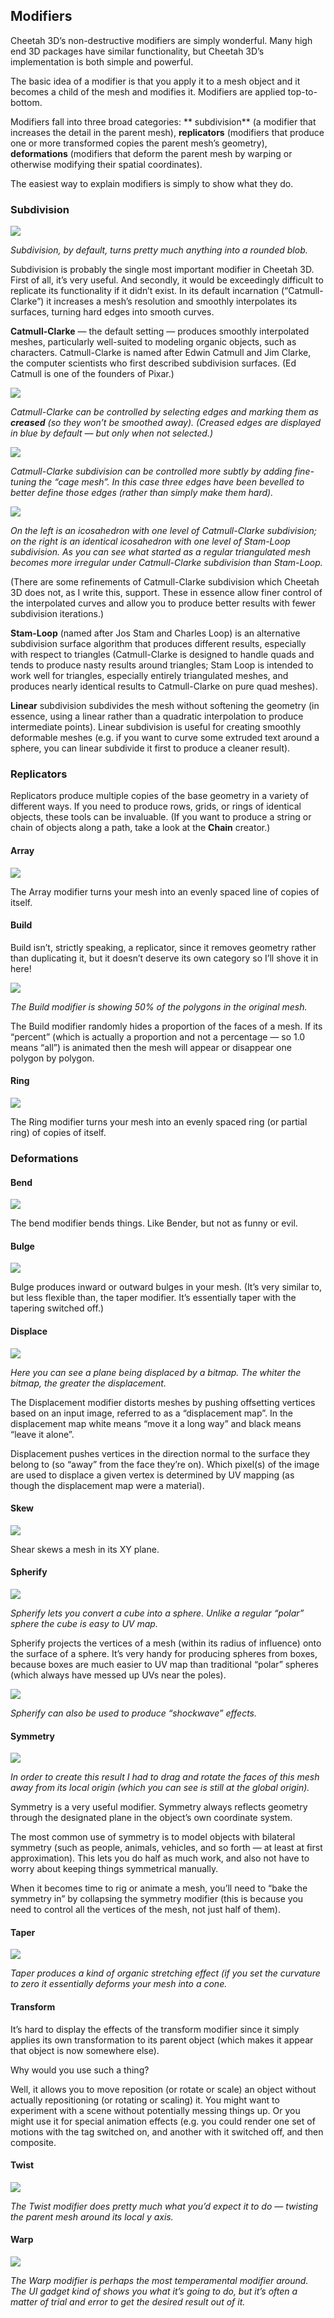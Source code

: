 ## Modifiers

Cheetah 3D’s non-destructive modifiers are simply wonderful. Many high end 3D packages have similar functionality, but Cheetah 3D’s implementation is both simple and powerful.

The basic idea of a modifier is that you apply it to a mesh object and it becomes a child of the mesh and modifies it. Modifiers are applied top-to-bottom.

Modifiers fall into three broad categories: ** subdivision** (a modifier that increases the detail in the parent mesh), **replicators** (modifiers that produce one or more transformed copies the parent mesh’s geometry), **deformations** (modifiers that deform the parent mesh by warping or otherwise modifying their spatial coordinates).

The easiest way to explain modifiers is simply to show what they do.

### Subdivision

![](pastedGraphic-215.jpg)

*Subdivision, by default, turns pretty much anything into a rounded blob.*

Subdivision is probably the single most important modifier in Cheetah 3D. First of all, it’s very useful. And secondly, it would be exceedingly difficult to replicate its functionality if it didn’t exist. In its default incarnation (“Catmull-Clarke”) it increases a mesh’s resolution and smoothly interpolates its surfaces, turning hard edges into smooth curves.

**Catmull-Clarke** — the default setting — produces smoothly interpolated meshes, particularly well-suited to modeling organic objects, such as characters. Catmull-Clarke is named after Edwin Catmull and Jim Clarke, the computer scientists who first described subdivision surfaces. (Ed Catmull is one of the founders of Pixar.)

![](pastedGraphic-216.jpg)

*Catmull-Clarke can be controlled by selecting edges and marking them as **creased** (so they won’t be smoothed away). (Creased edges are displayed in blue by default — but only when not selected.)*

![](pastedGraphic-217.jpg)

*Catmull-Clarke subdivision can be controlled more subtly by adding fine-tuning the “cage mesh”. In this case three edges have been bevelled to better define those edges (rather than simply make them hard).*

![](pastedGraphic-218.jpg)

*On the left is an icosahedron with one level of Catmull-Clarke subdivision; on the right is an identical icosahedron with one level of Stam-Loop subdivision. As you can see what started as a regular triangulated mesh becomes more irregular under Catmull-Clarke subdivision than Stam-Loop.*

(There are some refinements of Catmull-Clarke subdivision which Cheetah 3D does not, as I write this, support. These in essence allow finer control of the interpolated curves and allow you to produce better results with fewer subdivision iterations.)

**Stam-Loop** (named after Jos Stam and Charles Loop) is an alternative subdivision surface algorithm that produces different results, especially with respect to triangles (Catmull-Clarke is designed to handle quads and tends to produce nasty results around triangles; Stam Loop is intended to work well for triangles, especially entirely triangulated meshes, and produces nearly identical results to Catmull-Clarke on pure quad meshes).

**Linear** subdivision subdivides the mesh without softening the geometry (in essence, using a linear rather than a quadratic interpolation to produce intermediate points). Linear subdivision is useful for creating smoothly deformable meshes (e.g. if you want to curve some extruded text around a sphere, you can linear subdivide it first to produce a cleaner result).

### Replicators

Replicators produce multiple copies of the base geometry in a variety of different ways. If you need to produce rows, grids, or rings of identical objects, these tools can be invaluable. (If you want to produce a string or chain of objects along a path, take a look at the **Chain** creator.)

#### Array

![](pastedGraphic-219.jpg)

The Array modifier turns your mesh into an evenly spaced line of copies of itself.

#### Build

Build isn’t, strictly speaking, a replicator, since it removes geometry rather than duplicating it, but it doesn’t deserve its own category so I’ll shove it in here!

![](pastedGraphic-220.jpg)

*The Build modifier is showing 50% of the polygons in the original mesh.*

The Build modifier randomly hides a proportion of the faces of a mesh. If its “percent” (which is actually a proportion and not a percentage — so 1.0 means “all”) is animated then the mesh will appear or disappear one polygon by polygon.

#### Ring

![](pastedGraphic-221.jpg)

The Ring modifier turns your mesh into an evenly spaced ring (or partial ring) of copies of itself.

### Deformations

#### Bend

![](pastedGraphic-222.jpg)

The bend modifier bends things. Like Bender, but not as funny or evil.

#### Bulge

![](pastedGraphic-223.jpg)

Bulge produces inward or outward bulges in your mesh. (It’s very similar to, but less flexible than, the taper modifier. It’s essentially taper with the tapering switched off.)

#### Displace

![](pastedGraphic-224.jpg)

*Here you can see a plane being displaced by a bitmap. The whiter the bitmap, the greater the displacement.*

The Displacement modifier distorts meshes by pushing offsetting vertices based on an input image, referred to as a “displacement map”. In the displacement map white means “move it a long way” and black means “leave it alone”.

Displacement pushes vertices in the direction normal to the surface they belong to (so “away” from the face they’re on). Which pixel(s) of the image are used to displace a given vertex is determined by UV mapping (as though the displacement map were a material).

#### Skew

![](pastedGraphic-225.jpg)

Shear skews a mesh in its XY plane.  

#### Spherify

![](pastedGraphic-226.jpg)

*Spherify lets you convert a cube into a sphere. Unlike a regular “polar” sphere the cube is easy to UV map.*

Spherify projects the vertices of a mesh (within its radius of influence) onto the surface of a sphere. It’s very handy for producing spheres from boxes, because boxes are much easier to UV map than traditional “polar” spheres (which always have messed up UVs near the poles).

![](pastedGraphic-227.jpg)

*Spherify can also be used to produce “shockwave” effects.*

#### Symmetry

![](pastedGraphic-228.jpg)

*In order to create this result I had to drag and rotate the faces of this mesh away from its local origin (which you can see is still at the global origin).*

Symmetry is a very useful modifier. Symmetry always reflects geometry through the designated plane in the object’s own coordinate system.

The most common use of symmetry is to model objects with bilateral symmetry (such as people, animals, vehicles, and so forth — at least at first approximation). This lets you do half as much work, and also not have to worry about keeping things symmetrical manually.

When it becomes time to rig or animate a mesh, you’ll need to “bake the symmetry in” by collapsing the symmetry modifier (this is because you need to control all the vertices of the mesh, not just half of them).

#### Taper

![](pastedGraphic-229.jpg)

*Taper produces a kind of organic stretching effect (if you set the curvature to zero it essentially deforms your mesh into a cone.*

#### Transform

It’s hard to display the effects of the transform modifier since it simply applies its own transformation to its parent object (which makes it appear that object is now somewhere else).

Why would you use such a thing? 

Well, it allows you to move reposition (or rotate or scale) an object without actually repositioning (or rotating or scaling) it. You might want to experiment with a scene without potentially messing things up. Or you might use it for special animation effects (e.g. you could render one set of motions with the tag switched on, and another with it switched off, and then composite.

#### Twist

![](pastedGraphic-230.jpg)

*The Twist modifier does pretty much what you’d expect it to do — twisting the parent mesh around its local y axis.*

#### Warp

![](pastedGraphic-231.jpg)

*The Warp modifier is perhaps the most temperamental modifier around. The UI gadget kind of shows you what it’s going to do, but it’s often a matter of trial and error to get the desired result out of it.*

